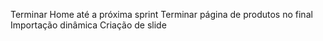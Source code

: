 Terminar Home até a próxima sprint
Terminar página de produtos no final
Importação dinâmica
Criação de slide